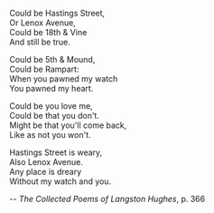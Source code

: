 Could be Hastings Street,<br />
Or Lenox Avenue,<br />
Could be 18th & Vine<br />
And still be true.<br />

Could be 5th & Mound,<br />
Could be Rampart:<br />
When you pawned my watch<br />
You pawned my heart.<br />

Could be you love me,<br />
Could be that you don't.<br />
Might be that you'll come back,<br />
Like as not you won't.<br />

Hastings Street is weary,<br />
Also Lenox Avenue.<br />
Any place is dreary<br />
Without my watch and you.<br />

-- _The Collected Poems of Langston Hughes_, p. 366

